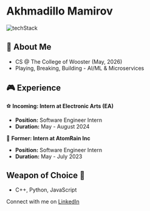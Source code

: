 # Akhmadillo Mamirov
![techStack](https://github.com/akhmadmamirov/akhmadmamirov/assets/105142060/04914f33-870e-4fd1-9913-be4aff89f716)

## 🐳 About Me
- CS @ The College of Wooster (May, 2026)
- Playing, Breaking, Building - AI/ML & Microservices
  
## 🎮 Experience

⚽ **Incoming: Intern at Electronic Arts (EA)**
   - **Position:** Software Engineer Intern
   - **Duration:** May - August 2024

🌟 **Former: Intern at AtomRain Inc**
   - **Position:** Software Engineer Intern
   - **Duration:** May - July 2023

## Weapon of Choice 🔫
- C++, Python, JavaScript 

Connect with me on [LinkedIn](https://www.linkedin.com/in/akhmadillomamirov/)
